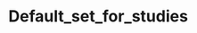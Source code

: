 <!DOCTYPE html>
<html lang="en">
<head>
    <meta charset="UTF-8">
    <title>JavaScript Studies</title>
    <style></style>
    <script></script>
</head>
<body>
    <h1>Default_set_for_studies</h1>
</body>
</html>